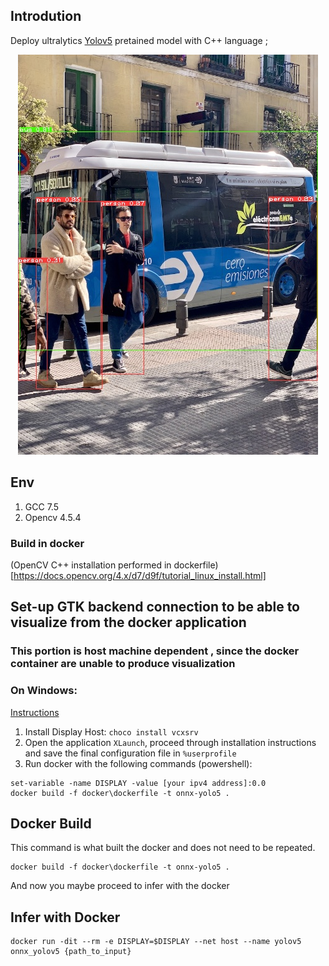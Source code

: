 ## Introdution

Deploy ultralytics [Yolov5](https://github.com/ultralytics/yolov5.git) pretained model with C++ language ;

<div align="center">
<img src="assets/output.jpg">
</div>


## Env
1. GCC 7.5
2. Opencv 4.5.4



### Build in docker
(OpenCV C++ installation performed in dockerfile)[https://docs.opencv.org/4.x/d7/d9f/tutorial_linux_install.html]

## Set-up GTK backend connection to be able to visualize from the docker application
### This portion is host machine dependent , since the docker container are unable to produce visualization 
### On Windows:
[Instructions](https://dev.to/darksmile92/run-gui-app-in-linux-docker-container-on-windows-host-4kde)
1. Install Display Host: ```choco install vcxsrv```
2. Open the application ```XLaunch```, proceed through installation instructions and save the final configuration file in ```%userprofile```
3. Run docker with the following commands (powershell):
```
set-variable -name DISPLAY -value [your ipv4 address]:0.0
docker build -f docker\dockerfile -t onnx-yolo5 .
```

## Docker Build
This command is what built the docker and does not need to be repeated.
```
docker build -f docker\dockerfile -t onnx-yolo5 .
```
And now you maybe proceed to infer with the docker
## Infer with Docker
```
docker run -dit --rm -e DISPLAY=$DISPLAY --net host --name yolov5 onnx_yolov5 {path_to_input}
```
